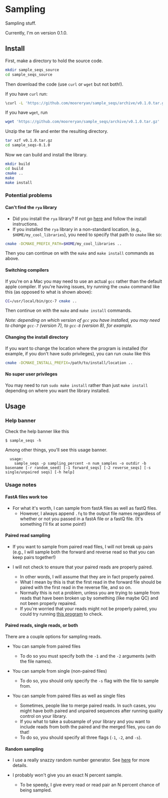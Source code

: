 # Sampling

Sampling stuff.

Currently, I'm on version 0.1.0.

## Install

First, make a directory to hold the source code.

```bash
mkdir sample_seqs_source
cd sample_seqs_source
```

Then download the code (use `curl` or `wget` but not both!).  

If you have `curl` run:

```bash
\curl -L 'https://github.com/mooreryan/sample_seqs/archive/v0.1.0.tar.gz' > v0.1.0.tar.gz
```

If you have `wget`, run

```bash
wget 'https://github.com/mooreryan/sample_seqs/archive/v0.1.0.tar.gz'
```

Unzip the tar file and enter the resulting directory.

```bash
tar xzf v0.1.0.tar.gz
cd sample_seqs-0.1.0
```

Now we can build and install the library.

```bash
mkdir build
cd build
cmake ..
make
make install
```

### Potential problems

#### Can't find the `rya` library

* Did you install the `rya` library?  If not go [here](TODO) and follow the install instructions.
* If you installed the `rya` library in a non-standard location, (e.g., `$HOME/my_cool_libraries`), you need to specify that path to `cmake` like so:

```bash
cmake -DCMAKE_PREFIX_PATH=$HOME/my_cool_libraries ..
```

Then you can continue on with the `make` and `make install` commands as above.

#### Switching compilers

If you're on a Mac you may need to use an actual `gcc` rather than the default apple compiler.  If you're having issues, try running the `cmake` command like this (as opposed to what is shown above):

```bash
CC=/usr/local/bin/gcc-7 cmake ..
```

Then continue on with the `make` and `make install` commands.

*Note:  depending on which version of `gcc` you have installed, you may need to change `gcc-7` (version 7), to `gcc-8` (version 8), for example.*


#### Changing the install directory 

If you want to change the location where the program is installed (for example, if you don't have sudo privileges), you can run `cmake` like this

```bash
cmake -DCMAKE_INSTALL_PREFIX=/path/to/install/location ..
```

#### No super user privileges

You may need to run `sudo make install` rather than just `make install` depending on where you want the library installed.


## Usage

### Help banner

Check the help banner like this

```
$ sample_seqs -h
```

Among other things, you'll see this usage banner.

```
  usage:
    sample_seqs -p sampling_percent -n num_samples -o outdir -b basename [-r random_seed] [-1 forward_seqs] [-2 reverse_seqs] [-s single/unpaired seqs] [-h help]
```

### Usage notes

#### FastA files work too

- For what it's worth, I can sample from fastA files as well as fastQ files.  
  - However, I always append `.fq` to the output file names regardless of whether or not you passed in a fastA file or a fastQ file.  (It's something I'll fix at some point!)

#### Paired read sampling

- If you want to sample from paired read files, I will not break up pairs (e.g., I will sample both the forward and reverse read so that you can keep pairs together!)

- I will not check to ensure that your paired reads are properly paired.  
  - In other words, I will assume that they are in fact properly paired.
  - What I mean by this is that the first read in the forward file should be paired with the first read in the reverse file, and so on.
  - Normally this is not a problem, unless you are trying to sample from reads that have been broken up by something (like maybe QC) and not been properly repaired.
  - If you're worried that your reads might not be properly paired, you could try running [this program](https://github.com/mooreryan/FixPairs) to check.

#### Paired reads, single reads, or both

There are a couple options for sampling reads.

- You can sample from paired files
  - To do so you must specify both the `-1` and the `-2` arguments (with the file names).

- You can sample from single (non-paired files)
  - To do so, you should only specify the `-s` flag with the file to sample from.

- You can sample from paired files as well as single files
  - Sometimes, people like to merge paired reads.  In such cases, you might have both paired and unpaired sequences after running quality control on your library.
  - If you what to take a subsample of your library and you want to include reads from both the paired and the merged files, you can do that!
  - To do so, you should specify all three flags (`-1`, `-2`, and `-s`). 

#### Random sampling

- I use a really snazzy random number generator.  See [here](http://www.pcg-random.org) for more details.

- I probably won't give you an exact N percent sample.
  - To be speedy, I give every read or read pair an N percent chance of being sampled.
  
